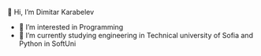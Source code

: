  👋 Hi, I’m Dimitar Karabelev
- 👀 I’m interested in Programming
- 🌱 I’m currently studying engineering in Technical university of Sofia and Python in SoftUni

<!---
dkarabelev/dkarabelev is a ✨ special ✨ repository because its `README.md` (this file) appears on your GitHub profile.
You can click the Preview link to take a look at your changes.
--->
